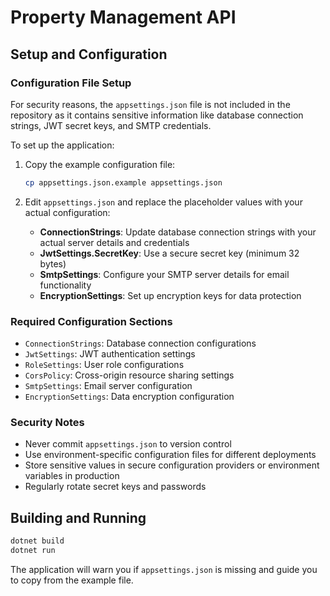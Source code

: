 # Property Management API

## Setup and Configuration

### Configuration File Setup

For security reasons, the `appsettings.json` file is not included in the repository as it contains sensitive information like database connection strings, JWT secret keys, and SMTP credentials.

To set up the application:

1. Copy the example configuration file:
   ```bash
   cp appsettings.json.example appsettings.json
   ```

2. Edit `appsettings.json` and replace the placeholder values with your actual configuration:
   - **ConnectionStrings**: Update database connection strings with your actual server details and credentials
   - **JwtSettings.SecretKey**: Use a secure secret key (minimum 32 bytes)
   - **SmtpSettings**: Configure your SMTP server details for email functionality
   - **EncryptionSettings**: Set up encryption keys for data protection

### Required Configuration Sections

- `ConnectionStrings`: Database connection configurations
- `JwtSettings`: JWT authentication settings
- `RoleSettings`: User role configurations
- `CorsPolicy`: Cross-origin resource sharing settings
- `SmtpSettings`: Email server configuration
- `EncryptionSettings`: Data encryption configuration

### Security Notes

- Never commit `appsettings.json` to version control
- Use environment-specific configuration files for different deployments
- Store sensitive values in secure configuration providers or environment variables in production
- Regularly rotate secret keys and passwords

## Building and Running

```bash
dotnet build
dotnet run
```

The application will warn you if `appsettings.json` is missing and guide you to copy from the example file.